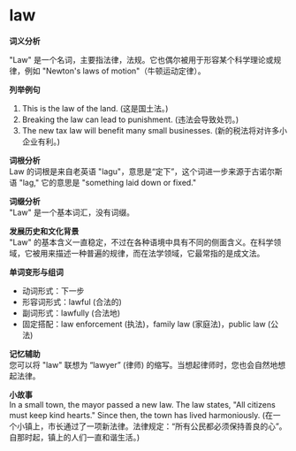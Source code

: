 # law

**词义分析**

  

"Law" 是一个名词，主要指法律，法规。它也偶尔被用于形容某个科学理论或规律，例如 "Newton's laws of motion"（牛顿运动定律）。

  

**列举例句**

  

1.  This is the law of the land. (这是国土法。)
2.  Breaking the law can lead to punishment. (违法会导致处罚。)
3.  The new tax law will benefit many small businesses. (新的税法将对许多小企业有利。)

  

**词根分析**  
Law 的词根是来自老英语 "lagu"，意思是“定下”，这个词进一步来源于古诺尔斯语 "lag," 它的意思是 "something laid down or fixed."

  

**词缀分析**  
"Law" 是一个基本词汇，没有词缀。

  

**发展历史和文化背景**  
"Law" 的基本含义一直稳定，不过在各种语境中具有不同的侧面含义。在科学领域，它被用来描述一种普遍的规律，而在法学领域，它最常指的是成文法。

  

**单词变形与组词**

  

*   动词形式：下一步
*   形容词形式：lawful (合法的)
*   副词形式：lawfully (合法地)
*   固定搭配：law enforcement (执法)，family law (家庭法)，public law (公法)

  

**记忆辅助**  
您可以将 "law" 联想为 “lawyer” (律师) 的缩写。当想起律师时，您也会自然地想起法律。

  

**小故事**  
In a small town, the mayor passed a new law. The law states, "All citizens must keep kind hearts." Since then, the town has lived harmoniously. (在一个小镇上，市长通过了一项新法律。法律规定：“所有公民都必须保持善良的心”。自那时起，镇上的人们一直和谐生活。)
